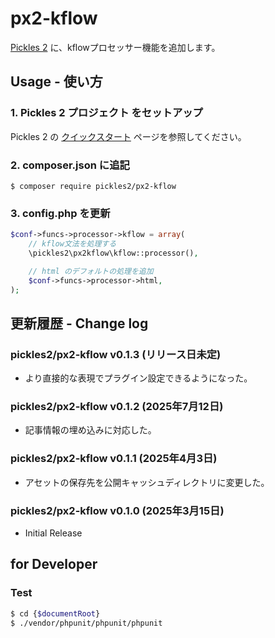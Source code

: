 # px2-kflow

[Pickles 2](https://pickles2.com/) に、kflowプロセッサー機能を追加します。


## Usage - 使い方

### 1. Pickles 2 プロジェクト をセットアップ

Pickles 2 の [クイックスタート](https://pickles2.com/getting_started/) ページを参照してください。

### 2. composer.json に追記

```
$ composer require pickles2/px2-kflow
```

### 3. config.php を更新

```php
$conf->funcs->processor->kflow = array(
    // kflow文法を処理する
    \pickles2\px2kflow\kflow::processor(),

    // html のデフォルトの処理を追加
    $conf->funcs->processor->html,
);
```


## 更新履歴 - Change log

### pickles2/px2-kflow v0.1.3 (リリース日未定)

- より直接的な表現でプラグイン設定できるようになった。

### pickles2/px2-kflow v0.1.2 (2025年7月12日)

- 記事情報の埋め込みに対応した。

### pickles2/px2-kflow v0.1.1 (2025年4月3日)

- アセットの保存先を公開キャッシュディレクトリに変更した。

### pickles2/px2-kflow v0.1.0 (2025年3月15日)

- Initial Release


## for Developer

### Test

```bash
$ cd {$documentRoot}
$ ./vendor/phpunit/phpunit/phpunit
```
